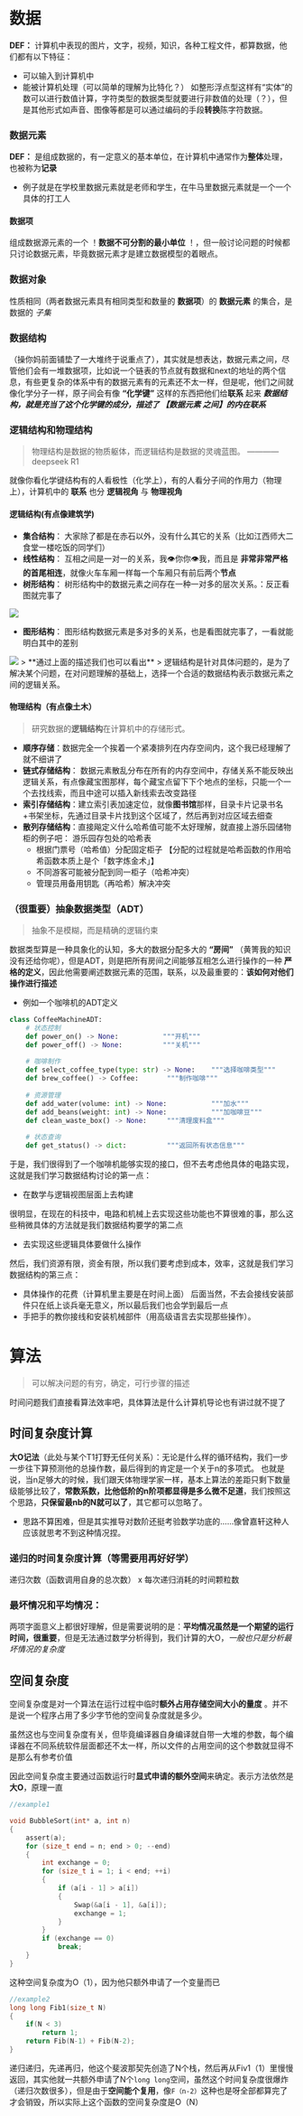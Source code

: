 # 数据

**DEF：**
计算机中表现的图片，文字，视频，知识，各种工程文件，都算数据，他们都有以下特征：
- 可以输入到计算机中
- 能被计算机处理（可以简单的理解为比特化？）
如整形浮点型这样有“实体”的数可以进行数值计算，字符类型的数据类型就要进行非数值的处理（？），但是其他形式如声音、图像等都是可以通过编码的手段**转换**陈字符数据。

### 数据元素
**DEF：** 是组成数据的，有一定意义的基本单位，在计算机中通常作为**整体**处理，也被称为**记录**
- 例子就是在学校里数据元素就是老师和学生，在牛马里数据元素就是一个一个具体的打工人

#### 数据项
组成数据源元素的一个 ！**数据不可分割的最小单位** ！，但一般讨论问题的时候都只讨论数据元素，毕竟数据元素才是建立数据模型的着眼点。

### 数据对象
性质相同（两者数据元素具有相同类型和数量的 **数据项**）的 **数据元素** 的集合，是数据的 *子集* 

### 数据结构
（操你妈前面铺垫了一大堆终于说重点了），其实就是想表达，数据元素之间，尽管他们会有一堆数据项，比如说一个链表的节点就有数据和next的地址的两个信息，有些更复杂的体系中有的数据元素有的元素还不太一样，但是呢，他们之间就像化学分子一样，原子间会有像 **“化学键”** 这样的东西把他们给**联系** 起来 ***数据结构，就是充当了这个化学键的成分，描述了 【数据元素 之间】的内在联系***

### 逻辑结构和物理结构
> 物理结构是数据的物质躯体，而逻辑结构是数据的灵魂蓝图。
>                                       ————deepseek R1

就像你看化学键结构有的人看极性（化学上），有的人看分子间的作用力（物理上），计算机中的 **联系** 也分 **逻辑视角** 与 **物理视角**
#### 逻辑结构(有点像建筑学)
- **集合结构**： 大家除了都是在赤石以外，没有什么其它的关系（比如江西师大二食堂一楼吃饭的同学们）
- **线性结构**： 互相之间是一对一的关系，我👁️你你👁️我，而且是 **非常非常严格的首尾相连**，就像火车车厢一样每一个车厢只有前后两个**节点**
- **树形结构**： 树形结构中的数据元素之间存在一种一对多的层次关系。：反正看图就完事了
<img src="https://guiguisocute-1318017707.cos.ap-guangzhou.myqcloud.com/202503152246910.png"/>

- **图形结构**： 图形结构数据元素是多对多的关系，也是看图就完事了，一看就能明白其中的差别
<img src="https://guiguisocute-1318017707.cos.ap-guangzhou.myqcloud.com/202503152251615.png"/>
> **通过上面的描述我们也可以看出**
> 逻辑结构是针对具体问题的，是为了解决某个问题，在对问题理解的基础上，选择一个合适的数据结构表示数据元素之间的逻辑关系。

#### 物理结构（有点像土木）
> 研究数据的**逻辑结构**在计算机中的存储形式。

- **顺序存储**：数据完全一个挨着一个紧凑排列在内存空间内，这个我已经理解了就不细讲了
- **链式存储结构**： 数据元素散乱分布在所有的内存空间中，存储关系不能反映出逻辑关系，有点像藏宝图那样，每个藏宝点留下下个地点的坐标，只能一个一个去找线索，而且中途可以插入新线索去改变路径
- **索引存储结构**：建立索引表加速定位，就像**图书馆**那样，目录卡片记录书名+书架坐标，先通过目录卡片找到这个区域了，然后再到对应区域去细查
- **散列存储结构**：直接飚定义什么哈希值可能不太好理解，就直接上游乐园储物柜的例子吧：
  游乐园存包处的哈希表
  - 根据门票号（哈希值）分配固定柜子 【分配的过程就是哈希函数的作用哈希函数本质上是个「数字炼金术」】
  - 不同游客可能被分配到同一柜子（哈希冲突）
  - 管理员用备用钥匙（再哈希）解决冲突

### （很重要）抽象数据类型（ADT）
> 抽象不是模糊，而是精确的逻辑约束

数据类型算是一种具象化的认知，多大的数据分配多大的 **“房间”** （黄箐我的知识没有还给你呢），但是ADT，则是把所有房间之间能够互相怎么进行操作的一种 **严格的定义**，因此他需要阐述数据元素的范围，联系，以及最重要的：**该如何对他们操作进行描述**

- 例如一个咖啡机的ADT定义
```python
class CoffeeMachineADT:
    # 状态控制
    def power_on() -> None:           """开机"""
    def power_off() -> None:          """关机"""
    
    # 咖啡制作
    def select_coffee_type(type: str) -> None:    """选择咖啡类型"""
    def brew_coffee() -> Coffee:       """制作咖啡"""
    
    # 资源管理
    def add_water(volume: int) -> None:           """加水"""
    def add_beans(weight: int) -> None:           """加咖啡豆"""
    def clean_waste_box() -> None:     """清理废料盒"""
    
    # 状态查询
    def get_status() -> dict:          """返回所有状态信息"""
 ```
 于是，我们很得到了一个咖啡机能够实现的接口，但不去考虑他具体的电路实现，这就是我们学习数据结构讨论的第一点：
 - 在数学与逻辑视图层面上去构建
  
很明显，在现在的科技中，电路和机械上去实现这些功能也不算很难的事，那么这些稍微具体的方法就是我们数据结构要学的第二点
- 去实现这些逻辑具体要做什么操作
  
然后，我们资源有限，资金有限，所以我们要考虑到成本，效率，这就是我们学习数据结构的第三点：
- 具体操作的花费（计算机里主要是在时间上面）
后面当然，不去会接线安装部件只在纸上谈兵毫无意义，所以最后我们也会学到最后一点
- 手把手的教你接线和安装机械部件（用高级语言去实现那些操作）。

# 算法
> 可以解决问题的有穷，确定，可行步骤的描述

时间问题我们直接看算法效率吧，具体算法是什么计算机导论也有讲过就不提了
## 时间复杂度计算
**大O记法**（此处与某个T1打野无任何关系）：无论是什么样的循环结构，我们一步一步往下算预测他的总操作数，最后得到的肯定是一个关于n的多项式。
也就是说，当n足够大的时候，我们跟天体物理学家一样，基本上算法的差距只剩下数量级能够比较了，**常数系数，比他低阶的n阶项都显得是多么微不足道**，我们按照这个思路，**只保留最nb的N就可以了**，其它都可以忽略了。
- 思路不算困难，但是其实推导对数阶还挺考验数学功底的……像曾嘉轩这种人应该就思考不到这种情况捏。
### 递归的时间复杂度计算（等需要用再好好学）
递归次数（函数调用自身的总次数） x 每次递归消耗的时间颗粒数
### 最坏情况和平均情况：
两项字面意义上都很好理解，但是需要说明的是：**平均情况虽然是一个期望的运行时间，很重要**，但是无法通过数学分析得到，我们计算的大O，*一般也只是分析最坏情况的复杂度*

## 空间复杂度
空间复杂度是对一个算法在运行过程中临时**额外占用存储空间大小的量度** 。并不是说一个程序占用了多少字节他的空间复杂度就是多少。

虽然这也与空间复杂度有关，但毕竟编译器自身编译就自带一大堆的参数，每个编译器在不同系统软件层面都还不太一样，所以文件的占用空间的这个参数就显得不是那么有参考价值

因此空间复杂度主要通过函数运行时**显式申请的额外空间**来确定。表示方法依然是**大O**，原理一直

```c
//example1

void BubbleSort(int* a, int n)
{
	assert(a);
	for (size_t end = n; end > 0; --end)
	{
		int exchange = 0;
		for (size_t i = 1; i < end; ++i)
		{
			if (a[i - 1] > a[i])
			{
				Swap(&a[i - 1], &a[i]);
				exchange = 1;
			}
		}
		if (exchange == 0)
			break;
	}
}
```
这种空间复杂度为O（1），因为他只额外申请了一个变量而已

```c
//example2
long long Fib1(size_t N) 
{
    if(N < 3)
        return 1;
    return Fib(N-1) + Fib(N-2);
}
```
递归递归，先递再归，他这个斐波那契先创造了N个栈，然后再从Fiv1（1）里慢慢返回，其实他就一共额外申请了N个`long long`空间，虽然这个时间复杂度很爆炸（递归次数很多），但是由于**空间能个复用**，像`F（n-2）`这种也是呀全部都算完了才会销毁，所以实际上这个函数的空间复杂度是O（N）

